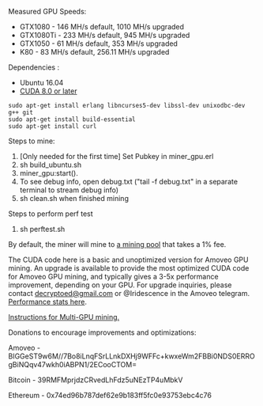 Measured GPU Speeds:
- GTX1080 - 146 MH/s default, 1010 MH/s upgraded 
- GTX1080Ti - 233 MH/s default, 945 MH/s upgraded
- GTX1050 - 61 MH/s default, 353 MH/s upgraded
- K80 - 83 MH/s default, 256.11 MH/s upgraded

Dependencies :
- Ubuntu 16.04
- [CUDA 8.0 or later](https://askubuntu.com/a/799185)
```
sudo apt-get install erlang libncurses5-dev libssl-dev unixodbc-dev g++ git
sudo apt-get install build-essential
sudo apt-get install curl
```

Steps to mine:
1. [Only needed for the first time] Set Pubkey in miner_gpu.erl
2. sh build_ubuntu.sh
3. miner_gpu:start().
4. To see debug info, open debug.txt ("tail -f debug.txt" in a separate terminal to stream debug info)
5. sh clean.sh when finished mining

Steps to perform perf test
1. sh perftest.sh

By default, the miner will mine to [a mining pool](https://github.com/zack-bitcoin/amoveo-mining-pool) that takes a 1% fee.

The CUDA code here is a basic and unoptimized version for Amoveo GPU mining. An upgrade is available to provide the most optimized CUDA code for Amoveo GPU mining, and typically gives a 3-5x performance improvement, depending on your GPU. For upgrade inquiries, please contact decryptoed@gmail.com or @Iridescence in the Amoveo telegram. [Performance stats here](https://github.com/decryptoed/amoveo-cuda-miner/blob/master/stats.txt).

[Instructions for Multi-GPU mining.](https://github.com/decryptoed/amoveo-cuda-miner/blob/master/docs/Multi-GPU.md)

Donations to encourage improvements and optimizations:

Amoveo - BIGGeST9w6M//7Bo8iLnqFSrLLnkDXHj9WFFc+kwxeWm2FBBi0NDS0ERROgBiNQqv47wkh0iABPN1/2ECooCTOM=

Bitcoin - 39RMFMprjdzCRvedLhFdz5uNEzTP4uMbkV

Ethereum - 0x74ed96b787def62e9b183ff5fc0e93753ebc4c76
